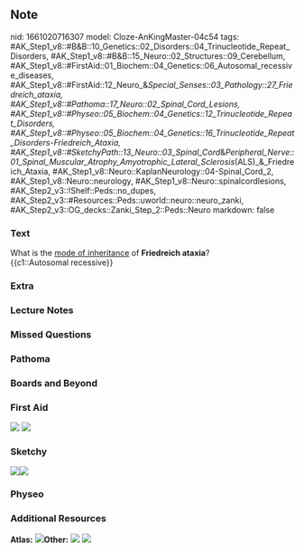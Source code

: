 ## Note
nid: 1661020716307
model: Cloze-AnKingMaster-04c54
tags: #AK_Step1_v8::#B&B::10_Genetics::02_Disorders::04_Trinucleotide_Repeat_Disorders, #AK_Step1_v8::#B&B::15_Neuro::02_Structures::09_Cerebellum, #AK_Step1_v8::#FirstAid::01_Biochem::04_Genetics::06_Autosomal_recessive_diseases, #AK_Step1_v8::#FirstAid::12_Neuro_&_Special_Senses::03_Pathology::27_Friedreich_ataxia, #AK_Step1_v8::#Pathoma::17_Neuro::02_Spinal_Cord_Lesions, #AK_Step1_v8::#Physeo::05_Biochem::04_Genetics::12_Trinucleotide_Repeat_Disorders, #AK_Step1_v8::#Physeo::05_Biochem::04_Genetics::16_Trinucleotide_Repeat_Disorders_-_Friedreich_Ataxia, #AK_Step1_v8::#SketchyPath::13_Neuro::03_Spinal_Cord_&_Peripheral_Nerve::01_Spinal_Muscular_Atrophy_Amyotrophic_Lateral_Sclerosis_(ALS)_&_Friedreich_Ataxia, #AK_Step1_v8::Neuro::KaplanNeurology::04-Spinal_Cord_2, #AK_Step1_v8::Neuro::neurology, #AK_Step1_v8::Neuro::spinalcordlesions, #AK_Step2_v3::!Shelf::Peds::no_dupes, #AK_Step2_v3::#Resources::Peds::uworld::neuro::neuro_zanki, #AK_Step2_v3::OG_decks::Zanki_Step_2::Peds::Neuro
markdown: false

### Text
<div>
  <div>
    What is the <u>mode of inheritance</u> of <b>Friedreich
    ataxia</b>?
  </div>
  <div>
    {{c1::Autosomal recessive}}
  </div>
</div>

### Extra


### Lecture Notes


### Missed Questions


### Pathoma


### Boards and Beyond


### First Aid
<img src="tmpplUDyq.png"> <img src="tmpmt1mr1.png">

### Sketchy
<img src=
"paste-edf13a05ee97a275445be884c29e72c062274e94.jpg"><img src= 
"Zoverall%20picture%20(91)_1566160514431.JPG">

### Physeo


### Additional Resources
<b>Atlas:</b> <img src="tmpEPfnrG.png" class=
"resizer"><b>Other:</b> <img src="tmpqv4KhQ.png" class="resizer">
<img src="tmpR7fSIt.png" class="resizer">

